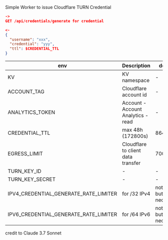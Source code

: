Simple Worker to issue Cloudflare TURN Credential

```json
->
GET /api/credentials/generate for credential

<-
{
  "username": "xxx",
  "credential": "yyy",
  "ttl": $CREDENTIAL_TTL
}
```

| env      | Description | default |
| ----------- | ----------- | ----------- |
| KV | KV namespace | - |
| ACCOUNT_TAG | Cloudflare account id | - |
| ANALYTICS_TOKEN | Account - Account Analytics - read | - |
| CREDENTIAL_TTL | max 48h (172800s) | 86400 |
| EGRESS_LIMIT | Cloudflare to client data transfer | 700 |
| TURN_KEY_ID | - | - |
| TURN_KEY_SECRET | - | - |
| IPV4_CREDENTIAL_GENERATE_RATE_LIMITER | for /32 IPv4 | not set, but necessary |
| IPV6_CREDENTIAL_GENERATE_RATE_LIMITER | for /64 IPv6 | not set, but necessary |

credit to Claude 3.7 Sonnet